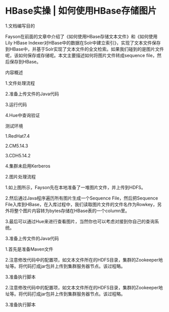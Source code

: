 # HBase实操 | 如何使用HBase存储图片

1.文档编写目的

Fayson在前面的文章中介绍了《如何使用HBase存储文本文件》和《如何使用Lily HBase Indexer对HBase中的数据在Solr中建立索引》，实现了文本文件保存到HBase中，并基于Solr实现了文本文件的全文检索。如果我们碰到的是图片文件呢，该如何保存或存储呢。本文主要描述如何将图片文件转成sequence file，然后保存到HBase。

内容概述

1.文件处理流程

2.准备上传文件的Java代码

3.运行代码

4.Hue中查询验证

测试环境

1.RedHat7.4

2.CM5.14.3

3.CDH5.14.2

4.集群未启用Kerberos

2.图片处理流程

1.如上图所示，Fayson先在本地准备了一堆图片文件，并上传到HDFS。

2.然后通过Java程序遍历所有图片生成一个Sequence File，然后把Sequence File入库到HBase，在入库过程中，我们读取图片文件的文件名作为Rowkey，另外将整个图片内容转为bytes存储在HBase表的一个column里。

3.最后可以通过Hue来进行查看图片，当然你也可以考虑对接到你自己的查询系统。

3.准备上传文件的Java代码

1.首先是准备Maven文件

2.注意修改代码中的配置项，如文本文件所在的HDFS目录，集群的Zookeeper地址等。将代码打成jar包并上传到集群服务器节点。该过程略。

3.准备执行脚本

2.注意修改代码中的配置项，如文本文件所在的HDFS目录，集群的Zookeeper地址等。将代码打成jar包并上传到集群服务器节点。该过程略。

3.准备执行脚本


